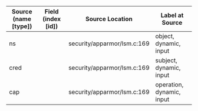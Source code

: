 | Source (name [type]) | Field (index [id]) | Source Location             | Label at Source           |
|----------------------|--------------------|-----------------------------|---------------------------|
| ns                   |                    | security/apparmor/lsm.c:169 | object, dynamic, input    |
| cred                 |                    | security/apparmor/lsm.c:169 | subject, dynamic, input   |
| cap                  |                    | security/apparmor/lsm.c:169 | operation, dynamic, input |